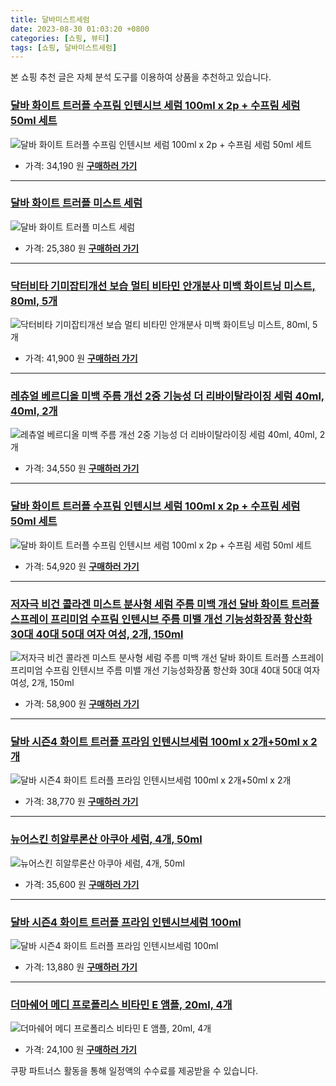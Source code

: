 ```yaml
---
title: 달바미스트세럼
date: 2023-08-30 01:03:20 +0800
categories: [쇼핑, 뷰티]
tags: [쇼핑, 달바미스트세럼]
---
```

본 쇼핑 추천 글은 자체 분석 도구를 이용하여 상품을 추천하고 있습니다.
### [달바 화이트 트러플 수프림 인텐시브 세럼 100ml x 2p + 수프림 세럼 50ml 세트](https://link.coupang.com/re/AFFSDP?lptag=AF1030537&pageKey=6137107889&itemId=11744003733&vendorItemId=79017906112&traceid=V0-153-d899789f965a3898&requestid=20230907010320788229587297&token=31850C%7CMIXED)
![달바 화이트 트러플 수프림 인텐시브 세럼 100ml x 2p + 수프림 세럼 50ml 세트](https://ads-partners.coupang.com/image1/BpRkloMyaTLRHsNeBhxB2AJlu8ZPZGeZT6RtoMdkhrfR9oAVmg9Tey-PN0_DjosE4MiGI-0rdNLKTlWgmcaAAb53uwckoOyen6H_pNzGE1l1CGZ7nWwhtGCyHcEwYaIww8j0k4jJ4NM-ywGiCiEn4e-C5Ix9JTmZWZ2xRfwlpXn2tbP_8S3WsTt82A16gAfTgjheE3jKOPxSLF9lcWMJBOtHvOxBqcTaohQCqHgoYbFwtWELsog-Hl4Zi6sDoiHcRxY6Dpfh_Bx1SPnTeuwN5QQ=)
- 가격: 34,190 원
[**구매하러 가기**](https://link.coupang.com/re/AFFSDP?lptag=AF1030537&pageKey=6137107889&itemId=11744003733&vendorItemId=79017906112&traceid=V0-153-d899789f965a3898&requestid=20230907010320788229587297&token=31850C%7CMIXED)
---
### [달바 화이트 트러플 미스트 세럼](https://link.coupang.com/re/AFFSDP?lptag=AF1030537&pageKey=7579246268&itemId=20004100454&vendorItemId=87075267155&traceid=V0-153-8246ee5daf609d77&requestid=20230907010320788229587297&token=31850C%7CMIXED)
![달바 화이트 트러플 미스트 세럼](https://ads-partners.coupang.com/image1/_-gnHYfmr2-FaNxB_0OJ96Ci9iEoE_CF-Nyu7TG5zLHfdmjAY0bN5ZhJrqM4zTt81n-mpuJct3oZ9dADJ8HsYVelEgBJUe2pIkaptVxtmQeLFTXhK2HipkI5VENx1W09qzHKsiNOR3NwJwhXB0uw69aKoeCZOhs-kIWQMW6NNSBvHmtGwv6HzPBSR-TKojNHkQteaAaz5YOmqLPoToKxlciu_8OGyH2K0mSPeetZXkliTXCj5wUfCGmROTKMhyudpT3BQFw6EKc48wf7MejNNdH7RfGXmbaRRSkrG5Q5ths=)
- 가격: 25,380 원
[**구매하러 가기**](https://link.coupang.com/re/AFFSDP?lptag=AF1030537&pageKey=7579246268&itemId=20004100454&vendorItemId=87075267155&traceid=V0-153-8246ee5daf609d77&requestid=20230907010320788229587297&token=31850C%7CMIXED)
---
### [닥터비타 기미잡티개선 보습 멀티 비타민 안개분사 미백 화이트닝 미스트, 80ml, 5개](https://link.coupang.com/re/AFFSDP?lptag=AF1030537&pageKey=6570253472&itemId=14745961179&vendorItemId=81986379008&traceid=V0-153-3c651cedcbe5fdf3&clickBeacon=NrA8A3wLMB%2FdKHP0CYW0MQOvX%2Bh09bN1%2FQ3%2F57Gvtx7l1ZBjm%2B61TQywAomz4EbIfVGEs9kcAy8Y04GYgiSmSSy4mT1lfzHKpBY4HKeCL4WBxHLQPYa8%2FdyWYFxYUjOoTU4xRybvEMlJdbAjPMKKPz6ENpQI31x3iZckddDcGcXLmmmhYJgmGw2m9K465%2BFDIaBEBuJQwkE2FpLQ6iCNN5%2F%2Bp5r%2FK5h%2BLKHWBw7QW7rIBlD6Rp6qZ8FcZo3voTCjntKJnagtYKqvhYV3Yl7Hs9K4jcQZ7gX4Jfue8OhvqFEyJwDfodkwcui5R0EFrvxCUi6twaVOqnlfJPUy3i0CeqxWseukFVHlzud5cd7ssX1YF%2Fyx%2Fp8jOtCuvTCBla0BIGvg0MTClbTVCvz6WvG76cLDH5aPLOIqjSrzh%2BF%2FdrG0tS%2BdtvkZC5zJVgYmWGnMbt1u%2Bma5KTfnHEUIDhl38Ut7FzEMS3KK%2Fg8QGY%2BJaY55ImDaBt080Ip9aiTUh69fvWt6XXLtp03h1wKrl%2BxTDOlhIViCPeCLRSJThvDkuj6wXJ6I72lURIZNe%2BdlJgwC9SUrytGivt6lVQqQ5zMKZQ0t7iVLjvpYjnGNkdKk1Ef19sOkhrKvKx0J%2FHhN8diV6573MLDP5Tld2eqBi4vIyKWOjUd5dh89LKqjZCYYsfeF0B%2FrGln9WQ38KLLGqZghgI%2BMCMYjxVT0O8QexCME%2FgJ4oIcjPJf2H9YyWH%2BQ6z8nUHM9BB57q0H8pArFUj1fk%2BIRPXToYZO5ry3Zz7nD7l0zHddc29JOmuT0q8K8UeFiapOEMQNy%2FmRPmeM%2BLqDUDVMkPMrY6A2%2BPWQ4djJih%2B6QbvYBKwV6nuNqo7RWw5zJWncT0qVidNAe4F95yL3O&requestid=20230907010320788229587297&token=31850C%7CMIXED)
![닥터비타 기미잡티개선 보습 멀티 비타민 안개분사 미백 화이트닝 미스트, 80ml, 5개](https://ads-partners.coupang.com/image1/JUemMZOxI79N-J3yJUK_Ll22-i2uYX5Trlip6ctpktv3IDjUKvbFQTF2NQWBe_zlON8wFU8J6zotXMHw-ArzmZxkqoU53zXV5YK_h2l55OHwunqmzV8-Ik0UdKLtYeLiExBiqi_QsOrYNPb7XqabiOARgJ-3vmL_cY3oSkMvJMGewVyojD6Ncfo9fWYb55FcklicBI2S8_3ddw0Y_Nf8esCI3vRqhdneTbNfjMX_1AW1n70KjnhgnuFOwufuO1qZSDqKh8oGgJgDxFTXYZo5yOOOldbIG1AjNK6Ty4dSA1FoqtVc)
- 가격: 41,900 원
[**구매하러 가기**](https://link.coupang.com/re/AFFSDP?lptag=AF1030537&pageKey=6570253472&itemId=14745961179&vendorItemId=81986379008&traceid=V0-153-3c651cedcbe5fdf3&clickBeacon=NrA8A3wLMB%2FdKHP0CYW0MQOvX%2Bh09bN1%2FQ3%2F57Gvtx7l1ZBjm%2B61TQywAomz4EbIfVGEs9kcAy8Y04GYgiSmSSy4mT1lfzHKpBY4HKeCL4WBxHLQPYa8%2FdyWYFxYUjOoTU4xRybvEMlJdbAjPMKKPz6ENpQI31x3iZckddDcGcXLmmmhYJgmGw2m9K465%2BFDIaBEBuJQwkE2FpLQ6iCNN5%2F%2Bp5r%2FK5h%2BLKHWBw7QW7rIBlD6Rp6qZ8FcZo3voTCjntKJnagtYKqvhYV3Yl7Hs9K4jcQZ7gX4Jfue8OhvqFEyJwDfodkwcui5R0EFrvxCUi6twaVOqnlfJPUy3i0CeqxWseukFVHlzud5cd7ssX1YF%2Fyx%2Fp8jOtCuvTCBla0BIGvg0MTClbTVCvz6WvG76cLDH5aPLOIqjSrzh%2BF%2FdrG0tS%2BdtvkZC5zJVgYmWGnMbt1u%2Bma5KTfnHEUIDhl38Ut7FzEMS3KK%2Fg8QGY%2BJaY55ImDaBt080Ip9aiTUh69fvWt6XXLtp03h1wKrl%2BxTDOlhIViCPeCLRSJThvDkuj6wXJ6I72lURIZNe%2BdlJgwC9SUrytGivt6lVQqQ5zMKZQ0t7iVLjvpYjnGNkdKk1Ef19sOkhrKvKx0J%2FHhN8diV6573MLDP5Tld2eqBi4vIyKWOjUd5dh89LKqjZCYYsfeF0B%2FrGln9WQ38KLLGqZghgI%2BMCMYjxVT0O8QexCME%2FgJ4oIcjPJf2H9YyWH%2BQ6z8nUHM9BB57q0H8pArFUj1fk%2BIRPXToYZO5ry3Zz7nD7l0zHddc29JOmuT0q8K8UeFiapOEMQNy%2FmRPmeM%2BLqDUDVMkPMrY6A2%2BPWQ4djJih%2B6QbvYBKwV6nuNqo7RWw5zJWncT0qVidNAe4F95yL3O&requestid=20230907010320788229587297&token=31850C%7CMIXED)
---
### [레츄얼 베르디올 미백 주름 개선 2중 기능성 더 리바이탈라이징 세럼 40ml, 40ml, 2개](https://link.coupang.com/re/AFFSDP?lptag=AF1030537&pageKey=6382919095&itemId=15051758017&vendorItemId=83187437263&traceid=V0-153-5006bffa208ef719&clickBeacon=NrA8A3wLMB%2FdKHP0CYW0MQOvX%2Bh09bN1%2FQ3%2F57Gvtx7l1ZBjm%2B61TQywAomz4EbIfVGEs9kcAy8Y04GYgiSmSSy4mT1lfzHKpBY4HKeCL4XU%2BevL7s0W3uWk8VULoRtmTU4xRybvEMlJdbAjPMKKP0HetJIiSPbYWyNQD84L%2BYKSMOhLpXkUJOoA7k%2B4UekXIaBEBuJQwkE2FpLQ6iCNN5%2F%2Bp5r%2FK5h%2BLKHWBw7QW7rIBlD6Rp6qZ8FcZo3voTCjIt%2BYlG5pqPYGl%2Bdqo0XIXlH7ZigmjNjZh%2BE8HqLCl1x2TK%2B%2F%2BsKiSc3e9KaY4srfDDS8B7BlHwerwYg5YpB51arHe8juG2wmtCE%2BBejyOCEfEl5iOFEMz7TEz28ysapKnJaaCfmpXmK2S%2F9UVm6jbPCmcx8REdbCIvL2HcvXRJFYfir%2F6ALzPv82F%2F6bPu%2BrsOQ0hlRKAaBxNxRcIh2Oby0COJPA%2BLwyVpW5yPzuUo2wXJ6I72lURIZNe%2BdlJgwC9SUrytGivt6lVQqQ5zMKZVsa5tHN1pkLFnD648HT3iQM%2F4Ivc0PQZU74OayBquRaMnMqydar%2B%2FztlhAbgfJo62ooOjgVyVvbDOUOOM87VXWcRf2sA4dMetb7pZBY4%2B7uopEE5FMhYAKbV2S3So5wJEo1wSjKQQRcYfHXqmdKg2C9VmWgqhJHbQKZV9eGib%2BOgP1LsBsYle2EjRJYJsWT5OGjY9CqtXHgk4sjiXpzPkLzaHWAMmJUHcZpuC8d2dtE7SEhohNtFzC8tuGvbO3hAsGwlakS35R2UJLNh8QsGfEr7VTPsp%2B%2Fo0EjvfBnOKHkIYTK1Mg7%2FG1GiXixfztXJB1kUZ7ssVMM34TgA8aB8P%2BadEGGmSRAK2DuiNZTPwzY&requestid=20230907010320788229587297&token=31850C%7CMIXED)
![레츄얼 베르디올 미백 주름 개선 2중 기능성 더 리바이탈라이징 세럼 40ml, 40ml, 2개](https://ads-partners.coupang.com/image1/Zm69Eh_TdqBtcw07Zio__RvPXErhC3gIVMRz8AqH7XSG9Gubug3p-chLThXCaXe8N70a03yn6lsrJQvd5b-1MQ2YrXixk8Z6BmnxTi3v1AQqziyqo-5Nw21fHXCXJEqtgfZhB4tO7BQlWOLm4M6nc7jRDBdtP29gGS3WHW_E6FvBvT2001eD5UqtWFIJAqvhPyRRk23HjcSnE7GCt9MAoxO5PYRoYXS0PsSsYPHHlaAQcaATondxbbLs9ELJ51iH_hMXsftAk8o8FjUUulJvlbGfZ7fjqKkAezTOV8w-Zq-FX-1b)
- 가격: 34,550 원
[**구매하러 가기**](https://link.coupang.com/re/AFFSDP?lptag=AF1030537&pageKey=6382919095&itemId=15051758017&vendorItemId=83187437263&traceid=V0-153-5006bffa208ef719&clickBeacon=NrA8A3wLMB%2FdKHP0CYW0MQOvX%2Bh09bN1%2FQ3%2F57Gvtx7l1ZBjm%2B61TQywAomz4EbIfVGEs9kcAy8Y04GYgiSmSSy4mT1lfzHKpBY4HKeCL4XU%2BevL7s0W3uWk8VULoRtmTU4xRybvEMlJdbAjPMKKP0HetJIiSPbYWyNQD84L%2BYKSMOhLpXkUJOoA7k%2B4UekXIaBEBuJQwkE2FpLQ6iCNN5%2F%2Bp5r%2FK5h%2BLKHWBw7QW7rIBlD6Rp6qZ8FcZo3voTCjIt%2BYlG5pqPYGl%2Bdqo0XIXlH7ZigmjNjZh%2BE8HqLCl1x2TK%2B%2F%2BsKiSc3e9KaY4srfDDS8B7BlHwerwYg5YpB51arHe8juG2wmtCE%2BBejyOCEfEl5iOFEMz7TEz28ysapKnJaaCfmpXmK2S%2F9UVm6jbPCmcx8REdbCIvL2HcvXRJFYfir%2F6ALzPv82F%2F6bPu%2BrsOQ0hlRKAaBxNxRcIh2Oby0COJPA%2BLwyVpW5yPzuUo2wXJ6I72lURIZNe%2BdlJgwC9SUrytGivt6lVQqQ5zMKZVsa5tHN1pkLFnD648HT3iQM%2F4Ivc0PQZU74OayBquRaMnMqydar%2B%2FztlhAbgfJo62ooOjgVyVvbDOUOOM87VXWcRf2sA4dMetb7pZBY4%2B7uopEE5FMhYAKbV2S3So5wJEo1wSjKQQRcYfHXqmdKg2C9VmWgqhJHbQKZV9eGib%2BOgP1LsBsYle2EjRJYJsWT5OGjY9CqtXHgk4sjiXpzPkLzaHWAMmJUHcZpuC8d2dtE7SEhohNtFzC8tuGvbO3hAsGwlakS35R2UJLNh8QsGfEr7VTPsp%2B%2Fo0EjvfBnOKHkIYTK1Mg7%2FG1GiXixfztXJB1kUZ7ssVMM34TgA8aB8P%2BadEGGmSRAK2DuiNZTPwzY&requestid=20230907010320788229587297&token=31850C%7CMIXED)
---
### [달바 화이트 트러플 수프림 인텐시브 세럼 100ml x 2p + 수프림 세럼 50ml 세트](https://link.coupang.com/re/AFFSDP?lptag=AF1030537&pageKey=6137107889&itemId=19168932548&vendorItemId=86287204661&traceid=V0-153-d899789f965a3898&requestid=20230907010320788229587297&token=31850C%7CMIXED)
![달바 화이트 트러플 수프림 인텐시브 세럼 100ml x 2p + 수프림 세럼 50ml 세트](https://ads-partners.coupang.com/image1/FUmrsMCJE90HN99jFRsHoGIBz5oMwQPkG9tXEiQERlgmtUxV0Pgmsnl-rQcD6CfttAL8JyYHfo41FqzQVHkXRKOQdU1cZJSVXqcx0NnYZ9Z75s07DuHd5dPrpiD_IaEdk0L8Ea35p5aB0xlPVTLLxNuRdVfwcPpMBZxUjWZq4q-P5Tf6yQz5eqGBQMzMXxQ6ZzO3_RR0dOaanwuDDM_E8cNX9R-uaCs-ORs943RHp4-n308SIITjNbPfBjpD0KOn6bN_sR39Jz1JHKMoe0Qv4EReTA==)
- 가격: 54,920 원
[**구매하러 가기**](https://link.coupang.com/re/AFFSDP?lptag=AF1030537&pageKey=6137107889&itemId=19168932548&vendorItemId=86287204661&traceid=V0-153-d899789f965a3898&requestid=20230907010320788229587297&token=31850C%7CMIXED)
---
### [저자극 비건 콜라겐 미스트 분사형 세럼 주름 미백 개선 달바 화이트 트러플 스프레이 프리미엄 수프림 인텐시브 주름 미밸 개선 기능성화장품 항산화 30대 40대 50대 여자 여성, 2개, 150ml](https://link.coupang.com/re/AFFSDP?lptag=AF1030537&pageKey=7448203924&itemId=19383881426&vendorItemId=86496357777&traceid=V0-153-af0da556cf232165&clickBeacon=NrA8A3wLMB%2FdKHP0CYW0MQOvX%2Bh09bN1%2FQ3%2F57Gvtx7l1ZBjm%2B61TQywAomz4EbIfVGEs9kcAy8Y04GYgiSmSSy4mT1lfzHKpBY4HKeCL4X6NIxQKXfDjiWfHVUxeQwtGRhwiXg6mVDI902IJu%2FjyvyP0hqchHdndxSk4ePsWJGZyksq9CxOKiVxEVVNpgfgIaBEBuJQwkE2FpLQ6iCNN5%2F%2Bp5r%2FK5h%2BLKHWBw7QW7rIBlD6Rp6qZ8FcZo3voTCjIt%2BYlG5pqPYGl%2Bdqo0XIXnyhvFyRcj3NKQu9o6IMGOM4SZacieppi9unn%2F6ZtgHmxom2gbpthlhPOmyH9lgTdRYStLp%2BKiZNGdAuPpOzcggYKWGFiptjuxI4%2FBymJzPSNRmWdCXH1h2hLnE5pTIG6U11dNaV0JM4iBXwGMs2LOekz6QTI1Ab7j6miD1oGs0%2BIzK8yOMvbkUtEaMckb%2FNdAQFxYLI8IXdFH0F93I3Y9Nb%2F2D16KuwR7DLip6eQHMQPnxm18FOHaJ%2BHIlcdiFPzBnBsOzEAH3PopaHOwTm0Lwmiiln1%2B4nRCbKUQP4mxTb0jG6SbLh%2FbeLJeAjrvD0iiwC4RkJgawvWgxoeFbPgQw3815mRyiSVOzkOMCXSyVAq%2FOlZZEuQ%2FcdVmb%2BkD85uR227Wd7vLJYbYfLePbN4BlKvXRY%2FyegpWzJ3bmveWuq4LjrnWu5D%2FC%2FFrMne1csEVeZ%2Fl3b7FGhd3DwLY3pT1KIKIMUVuB%2BEWQceL8f6kXZxZMqRe1546hFrWf%2BogyWCro%2FYAPlfY1UOgpHEHe0EFEvcGdXqcVifX6kBf7i1RbJYCwlNaiFyRf0%2F8qrvzrdYtWHApaR5q25%2BlYIIaddsE6ERDWD7afuyIqrqtZbSUiz&requestid=20230907010320788229587297&token=31850C%7CMIXED)
![저자극 비건 콜라겐 미스트 분사형 세럼 주름 미백 개선 달바 화이트 트러플 스프레이 프리미엄 수프림 인텐시브 주름 미밸 개선 기능성화장품 항산화 30대 40대 50대 여자 여성, 2개, 150ml](https://ads-partners.coupang.com/image1/q5nrM4Yi3ZIcjAW7qwaH3v_mUx7TQuXqq7u2Zcc0XJHZWTAZ5PGxgx8yioye7UJ8LEHbekWD_nZiMWVkszx_YewWO7WYlcGMYwMXV2Gu2HWI1E5va9OjZGmA8WI6aq-Fd1z3UCvqaOo1qdjUgMaipS2HtZdy9Obq7lC-z8WaHqhm2wZISPKySKssX50vcS78_y7GAiL4qkRXjjl33LMZIboiERk6qauekC0bSqOVr_yGwhIEiqvnLLK3FozCixZKKY5f6L4-QcVHwUxvNvhPyERxPNCCLy-oZdhWyUWhQhsmjgMz)
- 가격: 58,900 원
[**구매하러 가기**](https://link.coupang.com/re/AFFSDP?lptag=AF1030537&pageKey=7448203924&itemId=19383881426&vendorItemId=86496357777&traceid=V0-153-af0da556cf232165&clickBeacon=NrA8A3wLMB%2FdKHP0CYW0MQOvX%2Bh09bN1%2FQ3%2F57Gvtx7l1ZBjm%2B61TQywAomz4EbIfVGEs9kcAy8Y04GYgiSmSSy4mT1lfzHKpBY4HKeCL4X6NIxQKXfDjiWfHVUxeQwtGRhwiXg6mVDI902IJu%2FjyvyP0hqchHdndxSk4ePsWJGZyksq9CxOKiVxEVVNpgfgIaBEBuJQwkE2FpLQ6iCNN5%2F%2Bp5r%2FK5h%2BLKHWBw7QW7rIBlD6Rp6qZ8FcZo3voTCjIt%2BYlG5pqPYGl%2Bdqo0XIXnyhvFyRcj3NKQu9o6IMGOM4SZacieppi9unn%2F6ZtgHmxom2gbpthlhPOmyH9lgTdRYStLp%2BKiZNGdAuPpOzcggYKWGFiptjuxI4%2FBymJzPSNRmWdCXH1h2hLnE5pTIG6U11dNaV0JM4iBXwGMs2LOekz6QTI1Ab7j6miD1oGs0%2BIzK8yOMvbkUtEaMckb%2FNdAQFxYLI8IXdFH0F93I3Y9Nb%2F2D16KuwR7DLip6eQHMQPnxm18FOHaJ%2BHIlcdiFPzBnBsOzEAH3PopaHOwTm0Lwmiiln1%2B4nRCbKUQP4mxTb0jG6SbLh%2FbeLJeAjrvD0iiwC4RkJgawvWgxoeFbPgQw3815mRyiSVOzkOMCXSyVAq%2FOlZZEuQ%2FcdVmb%2BkD85uR227Wd7vLJYbYfLePbN4BlKvXRY%2FyegpWzJ3bmveWuq4LjrnWu5D%2FC%2FFrMne1csEVeZ%2Fl3b7FGhd3DwLY3pT1KIKIMUVuB%2BEWQceL8f6kXZxZMqRe1546hFrWf%2BogyWCro%2FYAPlfY1UOgpHEHe0EFEvcGdXqcVifX6kBf7i1RbJYCwlNaiFyRf0%2F8qrvzrdYtWHApaR5q25%2BlYIIaddsE6ERDWD7afuyIqrqtZbSUiz&requestid=20230907010320788229587297&token=31850C%7CMIXED)
---
### [달바 시즌4 화이트 트러플 프라임 인텐시브세럼 100ml x 2개+50ml x 2개](https://link.coupang.com/re/AFFSDP?lptag=AF1030537&pageKey=6840770433&itemId=16266015142&vendorItemId=86126958496&traceid=V0-153-db107fa60625dce3&requestid=20230907010320788229587297&token=31850C%7CMIXED)
![달바 시즌4 화이트 트러플 프라임 인텐시브세럼 100ml x 2개+50ml x 2개](https://ads-partners.coupang.com/image1/-1Nn_9P0BEXy6BGt-55ISLfmIYM8jgsOSKLbf2M4EPL6aKsD2FArjjJYI94f6HbbSl75oKbt26gYEalHCdKIfBzrJUaGY6SfM5rV4NVG-9B6quotFnEMlup9csC_tMZ5hktoZhGwRLq3CQb7LPjNEVXnabny9io0w8Q083vA99_kB7oJHoQ1ddnodFeKWDw6BDnYAPwifGOpqyjtosGbQXa9uKQqiwJpZIEgMA0giRFiAPQrK7eYG6XPgDYS3s8PM6Xqqx9ItMz-kBY7g-Oz2xVSL9wZtPKRjSOmWt_HbA==)
- 가격: 38,770 원
[**구매하러 가기**](https://link.coupang.com/re/AFFSDP?lptag=AF1030537&pageKey=6840770433&itemId=16266015142&vendorItemId=86126958496&traceid=V0-153-db107fa60625dce3&requestid=20230907010320788229587297&token=31850C%7CMIXED)
---
### [뉴어스킨 히알루론산 아쿠아 세럼, 4개, 50ml](https://link.coupang.com/re/AFFSDP?lptag=AF1030537&pageKey=7525726057&itemId=19747939845&vendorItemId=86851498675&traceid=V0-153-5755e0aa7fb7fe1d&clickBeacon=NrA8A3wLMB%2FdKHP0CYW0MQOvX%2Bh09bN1%2FQ3%2F57Gvtx7l1ZBjm%2B61TQywAomz4EbIfVGEs9kcAy8Y04GYgiSmSSy4mT1lfzHKpBY4HKeCL4WaJbqpokMAh6Sj%2BT3I5FKlGRhwiXg6mVDI902IJu%2FjytC4HDZ%2Fq3HjmjBCN10%2B2SZ3ACH1nuGhcscjSUXexd%2B%2FIaBEBuJQwkE2FpLQ6iCNN5%2F%2Bp5r%2FK5h%2BLKHWBw7QW7rIBlD6Rp6qZ8FcZo3voTCjIt%2BYlG5pqPYGl%2Bdqo0XIXuGJBt28n2rBRM39a8WuBwdVWBC2HjJqKAYMqxfTklqYo2Yrfa259qcFSu6FV%2BtQdedehNcptPdZMZhYttEZ%2BrRYF%2Fyx%2Fp8jOtCuvTCBla0BePEoFJZcDy6zFe%2FFlapbm8LDH5aPLOIqjSrzh%2BF%2FdrG0tS%2BdtvkZC5zJVgYmWGnMWPWpawpC%2BbIORdZO1x9DqzdnXF3hKu2W9dTlacCyBgt5ImDaBt080Ip9aiTUh69fvWt6XXLtp03h1wKrl%2BxTDOlhIViCPeCLRSJThvDkuj6wXJ6I72lURIZNe%2BdlJgwC9SUrytGivt6lVQqQ5zMKZQ0t7iVLjvpYjnGNkdKk1Ef19sOkhrKvKx0J%2FHhN8diV6573MLDP5Tld2eqBi4vIyKWOjUd5dh89LKqjZCYYsfeF0B%2FrGln9WQ38KLLGqZghgI%2BMCMYjxVT0O8QexCME%2FgJ4oIcjPJf2H9YyWH%2BQ6z8nUHM9BB57q0H8pArFUj1fk%2BIRPXToYZO5ry3Zz7nD7l0zHddc29JOmuT0q8K8UeFiapOEMQNy%2FmRPmeM%2BLqDUDVMkPMrY6A2%2BPWQ4djJih%2B6QbvYBKwV6nuNqo7RWw5zJWncT0qVidNAe4F95yL3O&requestid=20230907010320788229587297&token=31850C%7CMIXED)
![뉴어스킨 히알루론산 아쿠아 세럼, 4개, 50ml](https://ads-partners.coupang.com/image1/D-KDrRDcGg2SB_jADzm5zV-2m0jwy3SYgSDxQe_pGYcWaXkEJAQpm9RYi25mJNY3XuTmmE1TiA2np2RidIC4_wc77cddVah6xzuMSIiMaD-K3YXVNR0fnSWQvPJ_kErmKHKVmC3yG7TWr6g4cseFSY9OGAHdxE-oVMOaQrDqD-2vRsaQb7lEmsPJRAaf9PAia6visKoNZrF82CdQdKIEMKlj1sR1JZXhX00ZG8Os6SdnrqPRlaNOXxY9mXw47f4bG7yjP6lPx2Bucx2zI-1My0oZyXVEv63Dg-SkGf1vVZ6T8pvs)
- 가격: 35,600 원
[**구매하러 가기**](https://link.coupang.com/re/AFFSDP?lptag=AF1030537&pageKey=7525726057&itemId=19747939845&vendorItemId=86851498675&traceid=V0-153-5755e0aa7fb7fe1d&clickBeacon=NrA8A3wLMB%2FdKHP0CYW0MQOvX%2Bh09bN1%2FQ3%2F57Gvtx7l1ZBjm%2B61TQywAomz4EbIfVGEs9kcAy8Y04GYgiSmSSy4mT1lfzHKpBY4HKeCL4WaJbqpokMAh6Sj%2BT3I5FKlGRhwiXg6mVDI902IJu%2FjytC4HDZ%2Fq3HjmjBCN10%2B2SZ3ACH1nuGhcscjSUXexd%2B%2FIaBEBuJQwkE2FpLQ6iCNN5%2F%2Bp5r%2FK5h%2BLKHWBw7QW7rIBlD6Rp6qZ8FcZo3voTCjIt%2BYlG5pqPYGl%2Bdqo0XIXuGJBt28n2rBRM39a8WuBwdVWBC2HjJqKAYMqxfTklqYo2Yrfa259qcFSu6FV%2BtQdedehNcptPdZMZhYttEZ%2BrRYF%2Fyx%2Fp8jOtCuvTCBla0BePEoFJZcDy6zFe%2FFlapbm8LDH5aPLOIqjSrzh%2BF%2FdrG0tS%2BdtvkZC5zJVgYmWGnMWPWpawpC%2BbIORdZO1x9DqzdnXF3hKu2W9dTlacCyBgt5ImDaBt080Ip9aiTUh69fvWt6XXLtp03h1wKrl%2BxTDOlhIViCPeCLRSJThvDkuj6wXJ6I72lURIZNe%2BdlJgwC9SUrytGivt6lVQqQ5zMKZQ0t7iVLjvpYjnGNkdKk1Ef19sOkhrKvKx0J%2FHhN8diV6573MLDP5Tld2eqBi4vIyKWOjUd5dh89LKqjZCYYsfeF0B%2FrGln9WQ38KLLGqZghgI%2BMCMYjxVT0O8QexCME%2FgJ4oIcjPJf2H9YyWH%2BQ6z8nUHM9BB57q0H8pArFUj1fk%2BIRPXToYZO5ry3Zz7nD7l0zHddc29JOmuT0q8K8UeFiapOEMQNy%2FmRPmeM%2BLqDUDVMkPMrY6A2%2BPWQ4djJih%2B6QbvYBKwV6nuNqo7RWw5zJWncT0qVidNAe4F95yL3O&requestid=20230907010320788229587297&token=31850C%7CMIXED)
---
### [달바 시즌4 화이트 트러플 프라임 인텐시브세럼 100ml](https://link.coupang.com/re/AFFSDP?lptag=AF1030537&pageKey=6556780631&itemId=14660573926&vendorItemId=86348124174&traceid=V0-153-0bebdca49a011929&requestid=20230907010320788229587297&token=31850C%7CMIXED)
![달바 시즌4 화이트 트러플 프라임 인텐시브세럼 100ml](https://ads-partners.coupang.com/image1/7ybXfMc9y-poW1bX71XhAK2OtLXHF4CewNaIBAdN1bn7840pJNuy9ds_pGhywqaTJX41esLuLWYEjn8RfivWPvHkJm6aJpH0ruivD2JB5D4NWgH6ptolBz26TYuAixEF7ObCowGyZTSKdCW0Tl0j_-QU48O318P-jMongShKs-v_WrCX3SzhJ4E_8UAiA2y0BiWpWIUQaJMvCT0po14UsmtfS3u1k4AZk0VGu74vK8_eqGZs1m1CvJ62V451PzzUb6dmVGiZv-rtnZbvtWml97NFIF7vkFZCfeh7gimjkPs=)
- 가격: 13,880 원
[**구매하러 가기**](https://link.coupang.com/re/AFFSDP?lptag=AF1030537&pageKey=6556780631&itemId=14660573926&vendorItemId=86348124174&traceid=V0-153-0bebdca49a011929&requestid=20230907010320788229587297&token=31850C%7CMIXED)
---
### [더마쉐어 메디 프로폴리스 비타민 E 앰플, 20ml, 4개](https://link.coupang.com/re/AFFSDP?lptag=AF1030537&pageKey=6717005203&itemId=18757879110&vendorItemId=86983704930&traceid=V0-153-ffed9fb51225c12c&clickBeacon=NrA8A3wLMB%2FdKHP0CYW0MQOvX%2Bh09bN1%2FQ3%2F57Gvtx7l1ZBjm%2B61TQywAomz4EbIfVGEs9kcAy8Y04GYgiSmSSy4mT1lfzHKpBY4HKeCL4UNrBNxZ85pNqFbg10qlpYHGRhwiXg6mVDI902IJu%2FjyhsK7blet5mS%2Bf0Sy1IRNKkkbQgTeWQmqIBDXVOmEyfpIaBEBuJQwkE2FpLQ6iCNN5%2F%2Bp5r%2FK5h%2BLKHWBw7QW7rIBlD6Rp6qZ8FcZo3voTCjhpryY2gLStEt4wwWwZyXsM9EBdHv4Exv6si930qmPjqtmK9VGTeoMl1iYxYbKPh3B9gMMyUxw%2F1YSm6SOiGU%2FBbnbr6llON3FVssBs6YUWI1hU1wwPqzOzIckzNls7aVXG2HKOrUw5FrB6R9qVMKFWmZ8i9sC%2Bx7AaIvFwjfW8Lq4bcq1Cr7GuxPh%2FGw6TUFWvqbdEr4jOQa1mcg47G0lDqYfJuzwh%2BH%2BBCoB0IEkZy%2F1O2C88A9c7zKYnazJ2bViHStqF0De%2FOALSlIbMPoFk4l0d2c5m%2BKEPkqjpiWAyniHaPBsD8STw3zj3kPvw7JggbQHudzPSH1OSIwZmoBGfIeY2ZeIGVYKUMY%2FodCiJPmeOKYzTGhLjaMiraWHvgUlunBAcj54vThWA3jP%2BtbThE0udvRdEkljMsYOqhagQYN%2FDgPXvfGt91fHoo%2FiLhLW3%2BtIaByc64iap%2FAX05hgZDGDcrh22hFmM4dLoJug5IitZKsgPkmuXQlPsHH0rOlJzTUXUvmu1%2Fu6RTimfVU6lwrXDG%2Fg0OAK%2Fyfv1tk3%2FCbsOaDQ25Iv3UfpbCwZn%2BnIFSSxJc18w131d0y2osIiAJWPWhiG29ku9aURHSF9W4Q5TLjPQakngng4ROfyDYs&requestid=20230907010320788229587297&token=31850C%7CMIXED)
![더마쉐어 메디 프로폴리스 비타민 E 앰플, 20ml, 4개](https://ads-partners.coupang.com/image1/xlNbRzoJJMQRj5TmxtQHRfoRFJNAw42rhzamy_QZ7Dw56L0wOd4ISfRuV5ndkND4jDTE6ADYHPvRtaSKm0_C1DIp4830ayTNur0E_w2WjEzs9m49tYaunPKwNxp2IC8QhW2DQ6vMNlibIBDbCHaTlLP_U4_1C-CBPLmscM_BGh01yrIlJoM8s5LYrfnoXdIKd8TrEO5vvYyiMUcfZ7P31Uw5uSEpWmTjKfQxqXe0cL2Kmhw-MHGGo_dmmsnPNHWSMQgFXL9RaNtUAd3rh06M1tnsXwOAC8C-zQOqd2_00qFSeS7qPQ==)
- 가격: 24,100 원
[**구매하러 가기**](https://link.coupang.com/re/AFFSDP?lptag=AF1030537&pageKey=6717005203&itemId=18757879110&vendorItemId=86983704930&traceid=V0-153-ffed9fb51225c12c&clickBeacon=NrA8A3wLMB%2FdKHP0CYW0MQOvX%2Bh09bN1%2FQ3%2F57Gvtx7l1ZBjm%2B61TQywAomz4EbIfVGEs9kcAy8Y04GYgiSmSSy4mT1lfzHKpBY4HKeCL4UNrBNxZ85pNqFbg10qlpYHGRhwiXg6mVDI902IJu%2FjyhsK7blet5mS%2Bf0Sy1IRNKkkbQgTeWQmqIBDXVOmEyfpIaBEBuJQwkE2FpLQ6iCNN5%2F%2Bp5r%2FK5h%2BLKHWBw7QW7rIBlD6Rp6qZ8FcZo3voTCjhpryY2gLStEt4wwWwZyXsM9EBdHv4Exv6si930qmPjqtmK9VGTeoMl1iYxYbKPh3B9gMMyUxw%2F1YSm6SOiGU%2FBbnbr6llON3FVssBs6YUWI1hU1wwPqzOzIckzNls7aVXG2HKOrUw5FrB6R9qVMKFWmZ8i9sC%2Bx7AaIvFwjfW8Lq4bcq1Cr7GuxPh%2FGw6TUFWvqbdEr4jOQa1mcg47G0lDqYfJuzwh%2BH%2BBCoB0IEkZy%2F1O2C88A9c7zKYnazJ2bViHStqF0De%2FOALSlIbMPoFk4l0d2c5m%2BKEPkqjpiWAyniHaPBsD8STw3zj3kPvw7JggbQHudzPSH1OSIwZmoBGfIeY2ZeIGVYKUMY%2FodCiJPmeOKYzTGhLjaMiraWHvgUlunBAcj54vThWA3jP%2BtbThE0udvRdEkljMsYOqhagQYN%2FDgPXvfGt91fHoo%2FiLhLW3%2BtIaByc64iap%2FAX05hgZDGDcrh22hFmM4dLoJug5IitZKsgPkmuXQlPsHH0rOlJzTUXUvmu1%2Fu6RTimfVU6lwrXDG%2Fg0OAK%2Fyfv1tk3%2FCbsOaDQ25Iv3UfpbCwZn%2BnIFSSxJc18w131d0y2osIiAJWPWhiG29ku9aURHSF9W4Q5TLjPQakngng4ROfyDYs&requestid=20230907010320788229587297&token=31850C%7CMIXED)


쿠팡 파트너스 활동을 통해 일정액의 수수료를 제공받을 수 있습니다.
